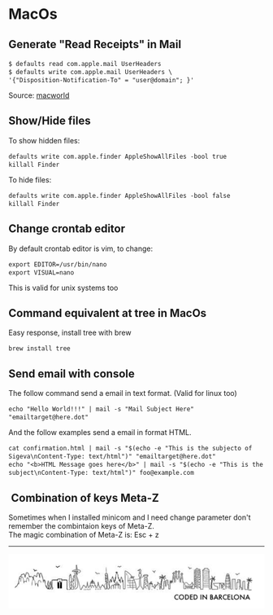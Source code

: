 # MacOs

## Generate "Read Receipts" in Mail

```code
$ defaults read com.apple.mail UserHeaders
$ defaults write com.apple.mail UserHeaders \
'{"Disposition-Notification-To" = "user@domain"; }'
```

Source: [macworld](http://hints.macworld.com/article.php?story=20050512155856402)

## Show/Hide files

To show hidden files:

```code
defaults write com.apple.finder AppleShowAllFiles -bool true
killall Finder
````

To hide files:

```code
defaults write com.apple.finder AppleShowAllFiles -bool false
killall Finder
```

## Change crontab editor

By default crontab editor is vim, to change:

```code
export EDITOR=/usr/bin/nano
export VISUAL=nano
```

This is valid for unix systems too  

## Command equivalent at tree in MacOs

Easy response, install tree with brew

```code
brew install tree
```

## Send email with console

The follow command send a email in text format. (Valid for linux too)  

```code
echo "Hello World!!!" | mail -s "Mail Subject Here" "emailtarget@here.dot"
```

And the follow examples send a email in format HTML.  

```code
cat confirmation.html | mail -s "$(echo -e "This is the subjecto of Sigeva\nContent-Type: text/html")" "emailtarget@here.dot"
echo "<b>HTML Message goes here</b>" | mail -s "$(echo -e "This is the subject\nContent-Type: text/html")" foo@example.com

```

##  Combination of keys Meta-Z

Sometimes when I installed minicom and I need change parameter don't remember the combintaion keys of Meta-Z.  
The magic combination of Meta-Z is: Esc + z

---
<!-- Pit i Collons -->
![Coded In Barcelona](https://raw.githubusercontent.com/leguim-repo/leguim-repo/master/img/currentfooter.png)
